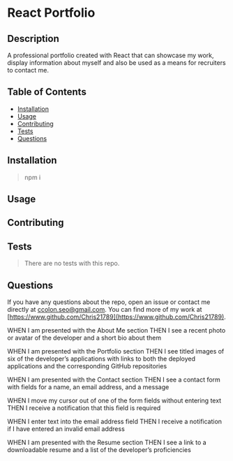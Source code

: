 # React Portfolio

## Description

A professional portfolio created with React that can showcase my work, display information about myself and also be used as a means for recruiters to contact me.

## Table of Contents

- [Installation](#installation)
- [Usage](#usage)
- [Contributing](#contributing)
- [Tests](#tests)
- [Questions](#questions)

## Installation

> npm i

## Usage

## Contributing

## Tests

> There are no tests with this repo.

## Questions

If you have any questions about the repo, open an issue or contact me directly at ccolon.seo@gmail.com. You can find more of my work at [https://www.github.com/Chris21789](https://www.github.com/Chris21789).


WHEN I am presented with the About Me section
THEN I see a recent photo or avatar of the developer and a short bio about them

WHEN I am presented with the Portfolio section
THEN I see titled images of six of the developer’s applications with links to both the deployed 
applications and the corresponding GitHub repositories

WHEN I am presented with the Contact section
THEN I see a contact form with fields for a name, an email address, and a message

WHEN I move my cursor out of one of the form fields without entering text
THEN I receive a notification that this field is required

WHEN I enter text into the email address field
THEN I receive a notification if I have entered an invalid email address

WHEN I am presented with the Resume section
THEN I see a link to a downloadable resume and a list of the developer’s proficiencies
